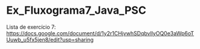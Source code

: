 # Ex_Fluxograma7_Java_PSC
Lista de exercício 7: https://docs.google.com/document/d/1y2r1CHjvwhSDqbvllyOQ0e3aWp6oTUuwb_u5fx5jen8/edit?usp=sharing
